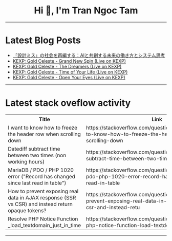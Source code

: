 <h1 align="center">Hi 👋, I'm Tran Ngoc Tam</h1>

---

# Latest Blog Posts 
<!-- BLOG-POST-LIST:START -->
- [「設計ミス」の社会を再編する：AIと共創する未来の働き方とシステム思考](https://dev.to/_6b2664c123f822f62319/she-ji-misu-noshe-hui-wozai-bian-suruaitogong-chuang-suruwei-lai-nodong-kifang-tosisutemusi-kao-2i8i)
- [KEXP: Gold Celeste - Grand New Spin &lpar;Live on KEXP&rpar;](https://dev.to/music_youtube/kexp-gold-celeste-grand-new-spin-live-on-kexp-18o3)
- [KEXP: Gold Celeste - The Dreamers &lpar;Live on KEXP&rpar;](https://dev.to/music_youtube/kexp-gold-celeste-the-dreamers-live-on-kexp-277)
- [KEXP: Gold Celeste - Time of Your Life &lpar;Live on KEXP&rpar;](https://dev.to/music_youtube/kexp-gold-celeste-time-of-your-life-live-on-kexp-3k02)
- [KEXP: Gold Celeste - Open Your Eyes &lpar;Live on KEXP&rpar;](https://dev.to/music_youtube/kexp-gold-celeste-open-your-eyes-live-on-kexp-38fh)
<!-- BLOG-POST-LIST:END -->

---

# Latest stack oveflow activity
<table>
  <tr><th>Title</th><th>Link</th></tr>
  <!-- STACKOVERFLOW:START --><tr><td>I want to know how to freeze the header row when scrolling down</td><td>https://stackoverflow.com/questions/79767187/i-want-to-know-how-to-freeze-the-header-row-when-scrolling-down</td></tr><tr><td>Datediff subtract time between two times &lpar;non working hours&rpar;</td><td>https://stackoverflow.com/questions/79767098/datediff-subtract-time-between-two-times-non-working-hours</td></tr><tr><td>MariaDB / PDO / PHP 1020 error &lpar;&quot;Record has changed since last read in table&quot;&rpar;</td><td>https://stackoverflow.com/questions/79767034/mariadb-pdo-php-1020-error-record-has-changed-since-last-read-in-table</td></tr><tr><td>How to prevent exposing real data in AJAX response &lpar;SSR vs CSR&rpar; and instead return opaque tokens?</td><td>https://stackoverflow.com/questions/79766981/how-to-prevent-exposing-real-data-in-ajax-response-ssr-vs-csr-and-instead-retu</td></tr><tr><td>Resolve PHP Notice Function _load_textdomain_just_in_time</td><td>https://stackoverflow.com/questions/79766951/resolve-php-notice-function-load-textdomain-just-in-time</td></tr><!-- STACKOVERFLOW:END -->
</table>

---


